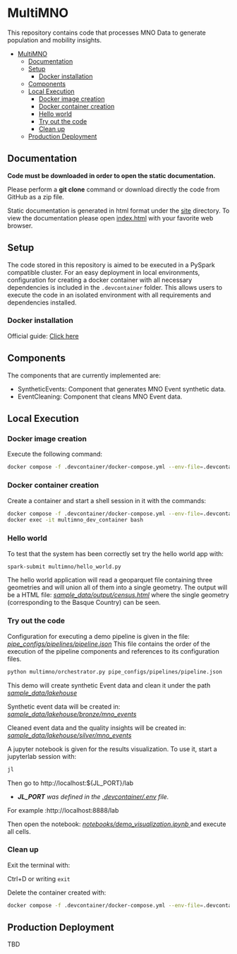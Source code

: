 # MultiMNO

This repository contains code that processes MNO Data to generate population and mobility insights.


- [MultiMNO](#multimno)
  - [Documentation](#documentation)
  - [Setup](#setup)
    - [Docker installation](#docker-installation)
  - [Components](#components)
  - [Local Execution](#local-execution)
    - [Docker image creation](#docker-image-creation)
    - [Docker container creation](#docker-container-creation)
    - [Hello world](#hello-world)
    - [Try out the code](#try-out-the-code)
    - [Clean up](#clean-up)
  - [Production Deployment](#production-deployment)

## Documentation

**Code must be downloaded in order to open the static documentation.**

Please perform a **git clone** command or download directly the code from GitHub as a zip file.

Static documentation is generated in html format under the [site](./site) directory. To view the documentation please open [index.html](./site/index.html) with your favorite web browser. 

## Setup
The code stored in this repository is aimed to be executed in a PySpark compatible cluster. For an easy deployment in local environments, configuration for creating a docker container with all necessary dependencies is included in the `.devcontainer` folder. This allows users to execute the code
in an isolated environment with all requirements and dependencies installed. 

### Docker installation
Official guide: [Click here](https://docs.docker.com/engine/install/)

## Components

The components that are currently implemented are:
* SyntheticEvents: Component that generates MNO Event synthetic data.
* EventCleaning: Component that cleans MNO Event data.



## Local Execution


### Docker image creation

Execute the following command:
```bash
docker compose -f .devcontainer/docker-compose.yml --env-file=.devcontainer/.env build
```

### Docker container creation
Create a container and start a shell session in it with the commands:
```bash
docker compose -f .devcontainer/docker-compose.yml --env-file=.devcontainer/.env up -d
docker exec -it multimno_dev_container bash
```

### Hello world
To test that the system has been correctly set try the hello world app with:

```bash
spark-submit multimno/hello_world.py
```

The hello world application will read a geoparquet file containing three geometries and will union all of them into a single geometry. The output will be a HTML file: *[sample_data/output/census.html](sample_data/output/census.html)* where the single geometry (corresponding to the Basque Country) can be seen.


### Try out the code
Configuration for executing a demo pipeline is given in the file: *[pipe_configs/pipelines/pipeline.json](pipe_configs/pipelines/pipeline.json)*
This file contains the order of the execution of the pipeline components and references to its configuration files.

```bash
python multimno/orchestrator.py pipe_configs/pipelines/pipeline.json
```

This demo will create synthetic Event data and clean it under the path *[sample_data/lakehouse](sample_data/lakehouse)*   

Synthetic event data will be created in: *[sample_data/lakehouse/bronze/mno_events](sample_data/lakehouse/bronze/mno_events)*  

Cleaned event data and the quality insights will be created in: *[sample_data/lakehouse/silver/mno_events](sample_data/lakehouse/bronze/mno_events)*  

A jupyter notebook is given for the results visualization. To use it, start a jupyterlab session with:
```bash
jl
```
Then go to http://localhost:${JL_PORT}/lab
  * ***JL_PORT** was defined in the *[.devcontainer/.env](.devcontainer/.env)* file.*  

For example :http://localhost:8888/lab

Then open the notebook: *[notebooks/demo_visualization.ipynb ](notebooks/demo_visualization.ipynb )* and execute all cells.

### Clean up
Exit the terminal with:

Ctrl+D or writing `exit`

Delete the container created with:
```bash
docker compose -f .devcontainer/docker-compose.yml --env-file=.devcontainer/.env down
```

## Production Deployment
TBD
